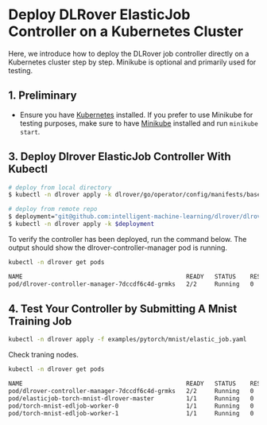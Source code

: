 # Deploy DLRover ElasticJob Controller on a Kubernetes Cluster

Here, we introduce how to deploy the DLRover job controller directly on a
Kubernetes cluster step by step. Minikube is optional and primarily used for testing.

## 1. Preliminary

- Ensure you have [Kubernetes](https://kubernetes.io/docs/home/) installed.
If you prefer to use Minikube for testing purposes, make sure to have [Minikube](https://minikube.sigs.k8s.io/docs/start/)
installed and run `minikube start`.

## 3. Deploy Dlrover ElasticJob Controller With Kubectl

```bash
# deploy from local directory
$ kubectl -n dlrover apply -k dlrover/go/operator/config/manifests/bases

# deploy from remote repo
$ deployment="git@github.com:intelligent-machine-learning/dlrover/dlrover/go/operator/config/manifests/bases/?ref=master"
$ kubectl -n dlrover apply -k $deployment
```

To verify the controller has been deployed, run the command below.
The output should show the dlrover-controller-manager pod is running.

```bash
kubectl -n dlrover get pods
```

```bash
NAME                                              READY   STATUS    RESTARTS   AGE
pod/dlrover-controller-manager-7dccdf6c4d-grmks   2/2     Running   0          6m46s
```

## 4. Test Your Controller by Submitting A Mnist Training Job

```bash
kubectl -n dlrover apply -f examples/pytorch/mnist/elastic_job.yaml
```

Check traning nodes.

```bash
kubectl -n dlrover get pods
```

```bash
NAME                                              READY   STATUS    RESTARTS   AGE
pod/dlrover-controller-manager-7dccdf6c4d-grmks   2/2     Running   0          4h49m
pod/elasticjob-torch-mnist-dlrover-master         1/1     Running   0          4h42m
pod/torch-mnist-edljob-worker-0                   1/1     Running   0          4h42m
pod/torch-mnist-edljob-worker-1                   1/1     Running   0          4h42m
```
